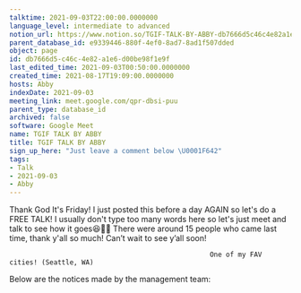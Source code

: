 ```yaml
---
talktime: 2021-09-03T22:00:00.0000000
language_level: intermediate to advanced
notion_url: https://www.notion.so/TGIF-TALK-BY-ABBY-db7666d5c46c4e82a1e6d00be98f1e9f
parent_database_id: e9339446-880f-4ef0-8ad7-8ad1f507dded
object: page
id: db7666d5-c46c-4e82-a1e6-d00be98f1e9f
last_edited_time: 2021-09-03T00:50:00.0000000
created_time: 2021-08-17T19:09:00.0000000
hosts: Abby
indexDate: 2021-09-03
meeting_link: meet.google.com/qpr-dbsi-puu
parent_type: database_id
archived: false
software: Google Meet
name: TGIF TALK BY ABBY
title: TGIF TALK BY ABBY
sign_up_here: "Just leave a comment below \U0001F642"
tags:
- Talk
- 2021-09-03
- Abby
---
```


Thank God It's Friday! I just posted this before a day AGAIN so let's do a FREE TALK!
I usually don't type too many words here so let's just meet and talk to see how it goes😆👍🏻
There were around 15 people who came last time, thank y'all so much!
Can’t wait to see y’all soon!




                                                      One of my FAV cities! (Seattle, WA)







Below are the notices made by the management team: 


